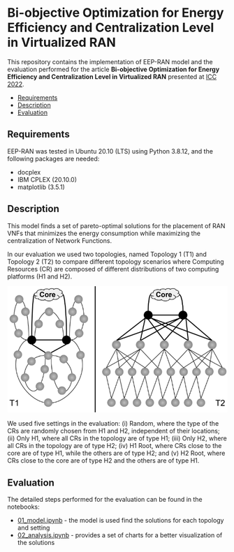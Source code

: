 # Bi-objective Optimization for Energy Efficiency and Centralization Level in Virtualized RAN

This repository contains the implementation of EEP-RAN model and the evaluation performed for the article **Bi-objective Optimization for Energy Efficiency and Centralization Level in Virtualized RAN** presented at [ICC 2022](https://icc2022.ieee-icc.org/).

- [Requirements](#Requirements)
- [Description](#Description)
- [Evaluation](#Evaluation)

## Requirements
EEP-RAN was tested in Ubuntu 20.10 (LTS) using Python 3.8.12, and the following packages are needed:
- docplex
- IBM CPLEX (20.10.0)
- matplotlib (3.5.1)

## Description
This model finds a set of pareto-optimal solutions for the placement of RAN VNFs that minimizes the energy consumption while maximizing the centralization of Network Functions.

In our evaluation we used two topologies, named Topology 1 (T1) and Topology 2 (T2) to compare different topology scenarios where Computing Resources (CR) are composed of different distributions of two computing platforms (H1 and H2).

<p align="center">
  <img src="https://github.com/LABORA-INF-UFG/EEPRAN_ICC_2022/blob/main/figures/topo_fig.png"/>
</p>

We used five settings in the evaluation: (i) Random, where the type of the CRs are randomly chosen from H1 and H2, independent of their locations; (ii) Only H1, where all CRs in the topology are of
type H1; (iii) Only H2, where all CRs in the topology are of type H2; (iv) H1 Root, where CRs close to the core are of type H1, while the others are of type H2; and (v) H2 Root, where CRs close to the core are of type H2 and the others are of type H1.

## Evaluation
The detailed steps performed for the evaluation can be found in the notebooks:
- [01_model.ipynb](01_model.ipynb) - the model is used find the solutions for each topology and setting
- [02_analysis.ipynb](02_analysis.ipynb) - provides a set of charts for a better visualization of the solutions